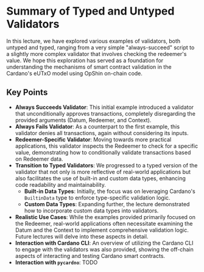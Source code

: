 # Summary of Typed and Untyped Validators

In this lecture, we have explored various examples of validators, both untyped and typed, ranging from a very simple "always-succeed" script to a slightly more complex validator that involves checking the redeemer's value. We hope this exploration has served as a foundation for understanding the mechanisms of smart contract validation in the Cardano's eUTxO model using OpShin on-chain code.

## Key Points

- **Always Succeeds Validator**: This initial example introduced a validator that unconditionally approves transactions, completely disregarding the provided arguments (Datum, Redeemer, and Context).
- **Always Fails Validator**: As a counterpart to the first example, this validator denies all transactions, again without considering its inputs.
- **Redeemer-Specific Validator**: Moving towards more practical applications, this validator inspects the Redeemer to check for a specific value, demonstrating how to conditionally validate transactions based on Redeemer data.
- **Transition to Typed Validators**: We progressed to a typed version of the validator that not only is more reflective of real-world applications but also facilitates the use of built-in and custom data types, enhancing code readability and maintainability.
    - **Built-in Data Types**: Initially, the focus was on leveraging Cardano's `BuiltinData` type to enforce type-specific validation logic.
    - **Custom Data Types**: Expanding further, the lecture demonstrated how to incorporate custom data types into validators.
- **Realistic Use Cases**: While the examples provided primarily focused on the Redeemer, real-world applications often necessitate examining the Datum and the Context to implement comprehensive validation logic. Future lectures will delve into these aspects in detail.
- **Interaction with Cardano CLI**: An overview of utilizing the Cardano CLI to engage with the validators was also provided, showing the off-chain aspects of interacting and testing Cardano smart contracts.
- **Interaction with `pycardno`**: TODO